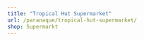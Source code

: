 ```yaml
---
title: "Tropical Hut Supermarket"
url: /paranaque/tropical-hut-supermarket/
shop: Supermarkt
---
```

